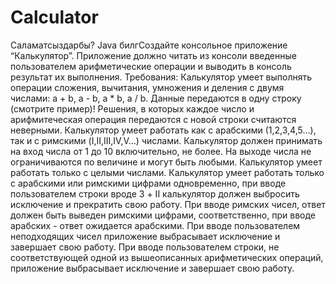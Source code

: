 # Calculator
Саламатсыздарбы? Java билгСоздайте консольное приложение “Калькулятор”. Приложение должно читать из консоли введенные пользователем арифметические операции и выводить в консоль результат их выполнения.  Требования:  Калькулятор умеет выполнять операции сложения, вычитания, умножения и деления с двумя числами: a + b, a - b, a * b, a / b. Данные передаются в одну строку (смотрите пример)! Решения, в которых каждое число и арифмитеческая операция передаются с новой строки считаются неверными.  Калькулятор умеет работать как с арабскими (1,2,3,4,5…), так и с римскими (I,II,III,IV,V…) числами.  Калькулятор должен принимать на вход числа от 1 до 10 включительно, не более. На выходе числа не ограничиваются по величине и могут быть любыми.  Калькулятор умеет работать только с целыми числами.  Калькулятор умеет работать только с арабскими или римскими цифрами одновременно, при вводе пользователем строки вроде 3 + II калькулятор должен выбросить исключение и прекратить свою работу.  При вводе римских чисел, ответ должен быть выведен римскими цифрами, соответственно, при вводе арабских - ответ ожидается арабскими.  При вводе пользователем неподходящих чисел приложение выбрасывает исключение и завершает свою работу.  При вводе пользователем строки, не соответствующей одной из вышеописанных арифметических операций, приложение выбрасывает исключение и завершает свою работу. 
